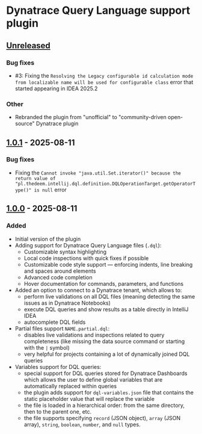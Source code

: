 # Dynatrace Query Language support plugin

## [Unreleased]

### Bug fixes

- #3: Fixing the
  `Resolving the Legacy configurable id calculation mode from localizable name will be used for configurable class`
  error that started appearing in IDEA 2025.2

### Other

- Rebranded the plugin from "unofficial" to "community-driven open-source" Dynatrace plugin

## [1.0.1] - 2025-08-11

### Bug fixes

- Fixing the
  `Cannot invoke "java.util.Set.iterator()" because the return value of "pl.thedeem.intellij.dql.definition.DQLOperationTarget.getOperatorType()" is null`
  error

## [1.0.0] - 2025-08-11

### Added

- Initial version of the plugin
- Adding support for Dynatrace Query Language files (`.dql`):
  - Customizable syntax highlighting
  - Local code inspections with quick fixes if possible
  - Customizable code style support — enforcing indents, line breaking and spaces around elements
  - Advanced code completion
  - Hover documentation for commands, parameters, and functions
- Added an option to connect to a Dynatrace tenant, which allows to:
  - perform live validations on all DQL files (meaning detecting the same issues as in Dynatrace Notebooks)
  - execute DQL queries and show results as a table directly in IntelliJ IDEA
  - autocomplete DQL fields
- Partial files support `NAME.partial.dql`:
  - disables live validations and inspections related to query completeness (like missing the data source command or
    starting with the `|` symbol)
  - very helpful for projects containing a lot of dynamically joined DQL queries
- Variables support for DQL queries:
  - special support for DQL queries stored for Dynatrace Dashboards which allows the user to define global variables
    that are automatically replaced within queries
  - the plugin adds support for `dql-variables.json` file that contains the static placeholder value that will replace
    the variable
  - the file is loaded in a hierarchical order: from the same directory, then to the parent one, etc.
  - the file supports specifying `record` (JSON object), `array` (JSON array), `string`, `boolean`, `number`, and
      `null` types.

[Unreleased]: https://github.com/dynatrace-oss/intellij-idea-dql/compare/v1.0.1...HEAD

[1.0.1]: https://github.com/dynatrace-oss/intellij-idea-dql/compare/v1.0.0...v1.0.1

[1.0.0]: https://github.com/dynatrace-oss/intellij-idea-dql/commits/v1.0.0
